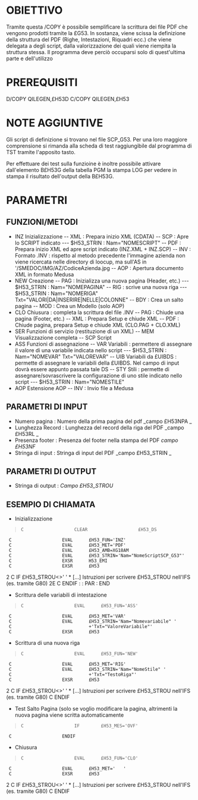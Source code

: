 # OBIETTIVO

Tramite questa /COPY è possibile semplificare la scrittura dei file PDF che vengono prodotti tramite la £G53. In sostanza, viene scissa la definizione della struttura del PDF (Righe, Intestazioni, Riquadri ecc.) che viene delegata a degli script, dalla valorizzazione dei quali viene riempita la struttura stessa. Il programma deve perciò occuparsi solo di quest'ultima parte e dell'utilizzo

# PREREQUISITI

D/COPY QILEGEN,£H53D
C/COPY QILEGEN,£H53

# NOTE AGGIUNTIVE

Gli script di definizione si trovano nel file SCP_G53. Per una loro maggiore comprensione si rimanda alla scheda di test raggiungibile dal programma di TST tramite  l'apposito tasto.

Per effettuare dei test sulla funzioine è inoltre possibile attivare dall'elemento B£H53G della tabella PGM la stampa LOG per vedere in stampa il risultato dell'output della B£H53G.

# PARAMETRI

## FUNZIONI/METODI


- INZ      Inizializzazione
-- XML :  Prepara inizio XML (CDATA)
-- SCP :  Apre lo SCRIPT indicato
--- $H53_STRIN :  Nam="NOMESCRIPT"
-- PDF :  Prepara inizio XML ed apre script indicato (INZ.XML + INZ.SCP)
-- INV :  Formato .INV :  rispetto al metodo precedente l'immagine azienda non viene ricercata  nelle directory di loocup, ma sull'AS in '/SMEDOC/IMG/AZ/CodiceAzienda.jpg
-- AOP :  Apertura documento XML in formato Medusa
- NEW      Creazione
-- PAG :  Inizializza una nuova pagina (Header, etc.)
--- $H53_STRIN :  Nam="NOMEPAGINA"
-- RIG :  scrive una nuova riga
--- $H53_STRIN :  Nam="NOMERIGA" Txt="VALORI|DA|INSERIRE|NELLE|COLONNE"
-- BDY :  Crea un salto pagina
-- MOD :  Crea un Modello (solo AOP)
- CLO      Chiusura :  completa la scrittura del file .INV
-- PAG :  Chiude una pagina (Footer, etc.)
-- XML :  Prepara Setup e chiude XML
-- PDF :  Chiude pagina, prepara Setup e chiude XML (CLO.PAG + CLO.XML)
- SER      Funzioni di servizio (restituzione di un XML)
--  MEM     Visualizzazione completa
--  SCP     Script
- ASS      Funzioni di assegnazione
--  VAR     Variabili :  permettere di assegnare il valore di una variabile indicata nello script
--- $H53_STRIN :  Nam="NOMEVAR" Txt="VALOREVAR"
--  UIB     Variabili da £UIBDS :  permette di assegnare le variabili della £UIBDS. Nel campo di input dovrà essere appunto passata tale DS
--  STY     Stili :  permette di assegnare/sovrascrivere la configurazione di uno stile indicato nello script
--- $H53_STRIN :  Nam="NOMESTILE"
- AOP Estensione AOP
-- INV :  Invio file a Medusa


## PARAMETRI DI INPUT


- Numero pagina :  Numero della prima pagina del pdf _campo £H53NPA _
- Lunghezza Record  :  Lunghezza del record della riga del PDF _campo £H53RL _
- Presenza footer  :  Presenza del footer nella stampa del PDF  _campo £H53NF_
- Stringa di input :  Stringa di input del PDF _campo £H53_STRIN _


## PARAMETRI DI OUTPUT


- Stringa di output :  _Campo £H53_STROU_


## ESEMPIO DI CHIAMATA

- Inizializzazione
>     C                   CLEAR                   £H53_DS
     C                   EVAL      £H53_FUN='INZ'
     C                   EVAL      £H53_MET='PDF'
     C                   EVAL      £H53_AMB=XG18AM
     C                   EVAL      £H53_STRIN='Nam="NomeScriptSCP_G53"'
     C                   EXSR      H53_EMI
     C                   EXSR      £H53
2    C                   IF        £H53_STROU<>' '
      * [...] Istruzioni per scrivere £H53_STROU nell'IFS (es. tramite G80)
2E   C                   ENDIF
 :  : PAR : END
- Scrittura delle variabili di intestazione
>     C                   EVAL      £H53_FUN='ASS'
     C                   EVAL      £H53_MET='VAR'
     C                   EVAL      £H53_STRIN='Nam="Nomevariabile" '
     C                             +'Txt="ValoreVariabile"'
     C                   EXSR      £H53

- Scrittura di una nuova riga
>     C                   EVAL      £H53_FUN='NEW'
     C                   EVAL      £H53_MET='RIG'
     C                   EVAL      £H53_STRIN='Nam="NomeStile" '
     C                             +'Txt="TestoRiga"'
     C                   EXSR      £H53
2    C                   IF        £H53_STROU<>' '
      * [...] Istruzioni per scrivere £H53_STROU nell'IFS (es. tramite G80)
     C                   ENDIF

- Test Salto Pagina (solo se voglio modificare la pagina, altrimenti la nuova pagina  viene scritta automaticamente
>     C                   IF        £H53_MES='OVF'
     C                   ENDIF

- Chiusura
>     C                   EVAL      £H53_FUN='CLO'
     C                   EVAL      £H53_MET='   '
     C                   EXSR      £H53
2    C                   IF        £H53_STROU<>' '
      * [...] Istruzioni per scrivere £H53_STROU nell'IFS (es. tramite G80)
     C                   ENDIF

